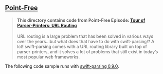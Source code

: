 ## [Point-Free](https://www.pointfree.co)

> #### This directory contains code from Point-Free Episode: [Tour of Parser-Printers: URL Routing](https://www.pointfree.co/episodes/ep187-tour-of-parser-printers-url-routing)
>
> URL routing is a large problem that has been solved in various ways over the years…but what does that have to do with swift-parsing!? A lot! swift-parsing comes with a URL routing library built on top of parser-printers, and it solves a lot of problems that still exist in today’s most popular web frameworks.

The following code sample runs with [swift-parsing 0.9.0](https://github.com/pointfreeco/swift-parsing).
